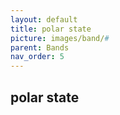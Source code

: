 ```yaml
---
layout: default
title: polar state
picture: images/band/#
parent: Bands
nav_order: 5
---
```


## polar state